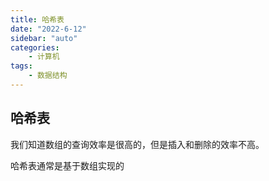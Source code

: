 ```yaml
---
title: 哈希表
date: "2022-6-12"
sidebar: "auto"
categories:
    - 计算机
tags:
    - 数据结构
---
```


## 哈希表

我们知道数组的查询效率是很高的，但是插入和删除的效率不高。

哈希表通常是基于数组实现的
